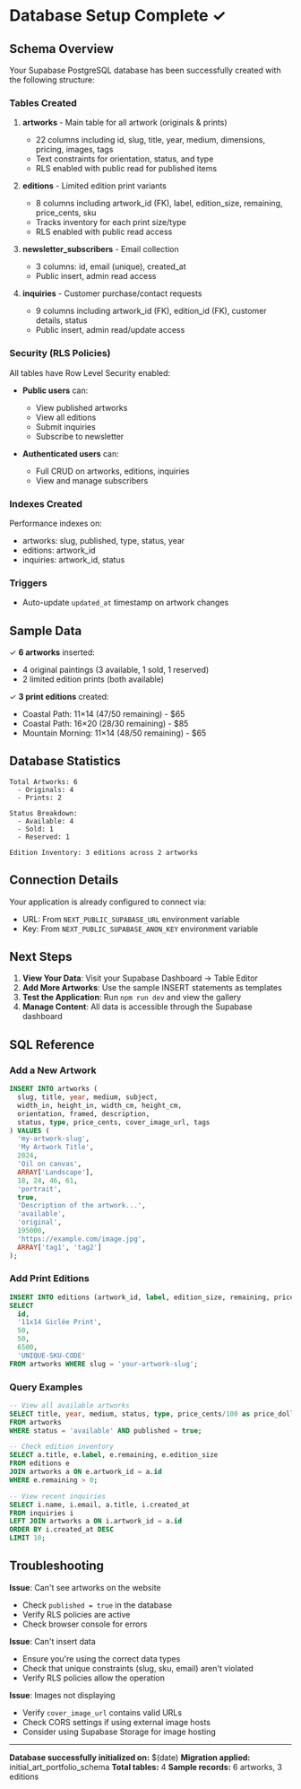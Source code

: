 # Database Setup Complete ✓

## Schema Overview

Your Supabase PostgreSQL database has been successfully created with the following structure:

### Tables Created

1. **artworks** - Main table for all artwork (originals & prints)
   - 22 columns including id, slug, title, year, medium, dimensions, pricing, images, tags
   - Text constraints for orientation, status, and type
   - RLS enabled with public read for published items

2. **editions** - Limited edition print variants
   - 8 columns including artwork_id (FK), label, edition_size, remaining, price_cents, sku
   - Tracks inventory for each print size/type
   - RLS enabled with public read access

3. **newsletter_subscribers** - Email collection
   - 3 columns: id, email (unique), created_at
   - Public insert, admin read access

4. **inquiries** - Customer purchase/contact requests
   - 9 columns including artwork_id (FK), edition_id (FK), customer details, status
   - Public insert, admin read/update access

### Security (RLS Policies)

All tables have Row Level Security enabled:

- **Public users** can:
  - View published artworks
  - View all editions
  - Submit inquiries
  - Subscribe to newsletter

- **Authenticated users** can:
  - Full CRUD on artworks, editions, inquiries
  - View and manage subscribers

### Indexes Created

Performance indexes on:
- artworks: slug, published, type, status, year
- editions: artwork_id
- inquiries: artwork_id, status

### Triggers

- Auto-update `updated_at` timestamp on artwork changes

## Sample Data

✓ **6 artworks** inserted:
- 4 original paintings (3 available, 1 sold, 1 reserved)
- 2 limited edition prints (both available)

✓ **3 print editions** created:
- Coastal Path: 11×14 (47/50 remaining) - $65
- Coastal Path: 16×20 (28/30 remaining) - $85
- Mountain Morning: 11×14 (48/50 remaining) - $65

## Database Statistics

```
Total Artworks: 6
  - Originals: 4
  - Prints: 2

Status Breakdown:
  - Available: 4
  - Sold: 1
  - Reserved: 1

Edition Inventory: 3 editions across 2 artworks
```

## Connection Details

Your application is already configured to connect via:
- URL: From `NEXT_PUBLIC_SUPABASE_URL` environment variable
- Key: From `NEXT_PUBLIC_SUPABASE_ANON_KEY` environment variable

## Next Steps

1. **View Your Data**: Visit your Supabase Dashboard → Table Editor
2. **Add More Artworks**: Use the sample INSERT statements as templates
3. **Test the Application**: Run `npm run dev` and view the gallery
4. **Manage Content**: All data is accessible through the Supabase dashboard

## SQL Reference

### Add a New Artwork

```sql
INSERT INTO artworks (
  slug, title, year, medium, subject,
  width_in, height_in, width_cm, height_cm,
  orientation, framed, description,
  status, type, price_cents, cover_image_url, tags
) VALUES (
  'my-artwork-slug',
  'My Artwork Title',
  2024,
  'Oil on canvas',
  ARRAY['Landscape'],
  18, 24, 46, 61,
  'portrait',
  true,
  'Description of the artwork...',
  'available',
  'original',
  195000,
  'https://example.com/image.jpg',
  ARRAY['tag1', 'tag2']
);
```

### Add Print Editions

```sql
INSERT INTO editions (artwork_id, label, edition_size, remaining, price_cents, sku)
SELECT
  id,
  '11x14 Giclée Print',
  50,
  50,
  6500,
  'UNIQUE-SKU-CODE'
FROM artworks WHERE slug = 'your-artwork-slug';
```

### Query Examples

```sql
-- View all available artworks
SELECT title, year, medium, status, type, price_cents/100 as price_dollars
FROM artworks
WHERE status = 'available' AND published = true;

-- Check edition inventory
SELECT a.title, e.label, e.remaining, e.edition_size
FROM editions e
JOIN artworks a ON e.artwork_id = a.id
WHERE e.remaining > 0;

-- View recent inquiries
SELECT i.name, i.email, a.title, i.created_at
FROM inquiries i
LEFT JOIN artworks a ON i.artwork_id = a.id
ORDER BY i.created_at DESC
LIMIT 10;
```

## Troubleshooting

**Issue**: Can't see artworks on the website
- Check `published = true` in the database
- Verify RLS policies are active
- Check browser console for errors

**Issue**: Can't insert data
- Ensure you're using the correct data types
- Check that unique constraints (slug, sku, email) aren't violated
- Verify RLS policies allow the operation

**Issue**: Images not displaying
- Verify `cover_image_url` contains valid URLs
- Check CORS settings if using external image hosts
- Consider using Supabase Storage for image hosting

---

**Database successfully initialized on:** $(date)
**Migration applied:** initial_art_portfolio_schema
**Total tables:** 4
**Sample records:** 6 artworks, 3 editions
